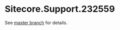 # Sitecore.Support.232559

See [master branch](https://github.com/sitecoresupport/Sitecore.Support.232559) for details.